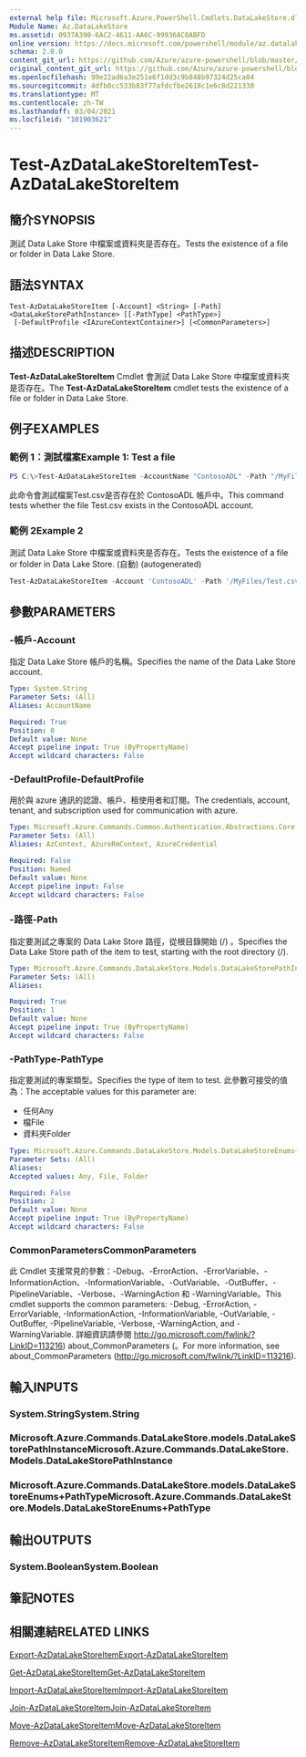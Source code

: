 ```yaml
---
external help file: Microsoft.Azure.PowerShell.Cmdlets.DataLakeStore.dll-Help.xml
Module Name: Az.DataLakeStore
ms.assetid: 0937A390-6AC2-4611-AA6C-99936AC0ABFD
online version: https://docs.microsoft.com/powershell/module/az.datalakestore/test-azdatalakestoreitem
schema: 2.0.0
content_git_url: https://github.com/Azure/azure-powershell/blob/master/src/DataLakeStore/DataLakeStore/help/Test-AzDataLakeStoreItem.md
original_content_git_url: https://github.com/Azure/azure-powershell/blob/master/src/DataLakeStore/DataLakeStore/help/Test-AzDataLakeStoreItem.md
ms.openlocfilehash: 99e22ad6a3e251e6f1dd3c9b848b97324d25ca04
ms.sourcegitcommit: 4dfb0cc533b83f77afdcfbe2618c1e6c8d221330
ms.translationtype: MT
ms.contentlocale: zh-TW
ms.lasthandoff: 03/04/2021
ms.locfileid: "101903621"
---
```

# <span data-ttu-id="ccea3-101">Test-AzDataLakeStoreItem</span><span class="sxs-lookup"><span data-stu-id="ccea3-101">Test-AzDataLakeStoreItem</span></span>

## <span data-ttu-id="ccea3-102">簡介</span><span class="sxs-lookup"><span data-stu-id="ccea3-102">SYNOPSIS</span></span>
<span data-ttu-id="ccea3-103">測試 Data Lake Store 中檔案或資料夾是否存在。</span><span class="sxs-lookup"><span data-stu-id="ccea3-103">Tests the existence of a file or folder in Data Lake Store.</span></span>

## <span data-ttu-id="ccea3-104">語法</span><span class="sxs-lookup"><span data-stu-id="ccea3-104">SYNTAX</span></span>

```
Test-AzDataLakeStoreItem [-Account] <String> [-Path] <DataLakeStorePathInstance> [[-PathType] <PathType>]
 [-DefaultProfile <IAzureContextContainer>] [<CommonParameters>]
```

## <span data-ttu-id="ccea3-105">描述</span><span class="sxs-lookup"><span data-stu-id="ccea3-105">DESCRIPTION</span></span>
<span data-ttu-id="ccea3-106">**Test-AzDataLakeStoreItem** Cmdlet 會測試 Data Lake Store 中檔案或資料夾是否存在。</span><span class="sxs-lookup"><span data-stu-id="ccea3-106">The **Test-AzDataLakeStoreItem** cmdlet tests the existence of a file or folder in Data Lake Store.</span></span>

## <span data-ttu-id="ccea3-107">例子</span><span class="sxs-lookup"><span data-stu-id="ccea3-107">EXAMPLES</span></span>

### <span data-ttu-id="ccea3-108">範例 1：測試檔案</span><span class="sxs-lookup"><span data-stu-id="ccea3-108">Example 1: Test a file</span></span>
```powershell
PS C:\>Test-AzDataLakeStoreItem -AccountName "ContosoADL" -Path "/MyFiles/Test.csv"
```

<span data-ttu-id="ccea3-109">此命令會測試檔案Test.csv是否存在於 ContosoADL 帳戶中。</span><span class="sxs-lookup"><span data-stu-id="ccea3-109">This command tests whether the file Test.csv exists in the ContosoADL account.</span></span>

### <span data-ttu-id="ccea3-110">範例 2</span><span class="sxs-lookup"><span data-stu-id="ccea3-110">Example 2</span></span>

<span data-ttu-id="ccea3-111">測試 Data Lake Store 中檔案或資料夾是否存在。</span><span class="sxs-lookup"><span data-stu-id="ccea3-111">Tests the existence of a file or folder in Data Lake Store.</span></span> <span data-ttu-id="ccea3-112"> (自動) </span><span class="sxs-lookup"><span data-stu-id="ccea3-112">(autogenerated)</span></span>

<!-- Aladdin Generated Example -->
```powershell
Test-AzDataLakeStoreItem -Account 'ContosoADL' -Path '/MyFiles/Test.csv' -PathType Any
```

## <span data-ttu-id="ccea3-113">參數</span><span class="sxs-lookup"><span data-stu-id="ccea3-113">PARAMETERS</span></span>

### <span data-ttu-id="ccea3-114">-帳戶</span><span class="sxs-lookup"><span data-stu-id="ccea3-114">-Account</span></span>
<span data-ttu-id="ccea3-115">指定 Data Lake Store 帳戶的名稱。</span><span class="sxs-lookup"><span data-stu-id="ccea3-115">Specifies the name of the Data Lake Store account.</span></span>

```yaml
Type: System.String
Parameter Sets: (All)
Aliases: AccountName

Required: True
Position: 0
Default value: None
Accept pipeline input: True (ByPropertyName)
Accept wildcard characters: False
```

### <span data-ttu-id="ccea3-116">-DefaultProfile</span><span class="sxs-lookup"><span data-stu-id="ccea3-116">-DefaultProfile</span></span>
<span data-ttu-id="ccea3-117">用於與 azure 通訊的認證、帳戶、租使用者和訂閱。</span><span class="sxs-lookup"><span data-stu-id="ccea3-117">The credentials, account, tenant, and subscription used for communication with azure.</span></span>

```yaml
Type: Microsoft.Azure.Commands.Common.Authentication.Abstractions.Core.IAzureContextContainer
Parameter Sets: (All)
Aliases: AzContext, AzureRmContext, AzureCredential

Required: False
Position: Named
Default value: None
Accept pipeline input: False
Accept wildcard characters: False
```

### <span data-ttu-id="ccea3-118">-路徑</span><span class="sxs-lookup"><span data-stu-id="ccea3-118">-Path</span></span>
<span data-ttu-id="ccea3-119">指定要測試之專案的 Data Lake Store 路徑，從根目錄開始 (/) 。</span><span class="sxs-lookup"><span data-stu-id="ccea3-119">Specifies the Data Lake Store path of the item to test, starting with the root directory (/).</span></span>

```yaml
Type: Microsoft.Azure.Commands.DataLakeStore.Models.DataLakeStorePathInstance
Parameter Sets: (All)
Aliases:

Required: True
Position: 1
Default value: None
Accept pipeline input: True (ByPropertyName)
Accept wildcard characters: False
```

### <span data-ttu-id="ccea3-120">-PathType</span><span class="sxs-lookup"><span data-stu-id="ccea3-120">-PathType</span></span>
<span data-ttu-id="ccea3-121">指定要測試的專案類型。</span><span class="sxs-lookup"><span data-stu-id="ccea3-121">Specifies the type of item to test.</span></span>
<span data-ttu-id="ccea3-122">此參數可接受的值為：</span><span class="sxs-lookup"><span data-stu-id="ccea3-122">The acceptable values for this parameter are:</span></span>
- <span data-ttu-id="ccea3-123">任何</span><span class="sxs-lookup"><span data-stu-id="ccea3-123">Any</span></span> 
- <span data-ttu-id="ccea3-124">檔</span><span class="sxs-lookup"><span data-stu-id="ccea3-124">File</span></span> 
- <span data-ttu-id="ccea3-125">資料夾</span><span class="sxs-lookup"><span data-stu-id="ccea3-125">Folder</span></span>

```yaml
Type: Microsoft.Azure.Commands.DataLakeStore.Models.DataLakeStoreEnums+PathType
Parameter Sets: (All)
Aliases:
Accepted values: Any, File, Folder

Required: False
Position: 2
Default value: None
Accept pipeline input: True (ByPropertyName)
Accept wildcard characters: False
```

### <span data-ttu-id="ccea3-126">CommonParameters</span><span class="sxs-lookup"><span data-stu-id="ccea3-126">CommonParameters</span></span>
<span data-ttu-id="ccea3-127">此 Cmdlet 支援常見的參數：-Debug、-ErrorAction、-ErrorVariable、-InformationAction、-InformationVariable、-OutVariable、-OutBuffer、-PipelineVariable、-Verbose、-WarningAction 和 -WarningVariable。</span><span class="sxs-lookup"><span data-stu-id="ccea3-127">This cmdlet supports the common parameters: -Debug, -ErrorAction, -ErrorVariable, -InformationAction, -InformationVariable, -OutVariable, -OutBuffer, -PipelineVariable, -Verbose, -WarningAction, and -WarningVariable.</span></span> <span data-ttu-id="ccea3-128">詳細資訊請參閱 http://go.microsoft.com/fwlink/?LinkID=113216) about_CommonParameters (。</span><span class="sxs-lookup"><span data-stu-id="ccea3-128">For more information, see about_CommonParameters (http://go.microsoft.com/fwlink/?LinkID=113216).</span></span>

## <span data-ttu-id="ccea3-129">輸入</span><span class="sxs-lookup"><span data-stu-id="ccea3-129">INPUTS</span></span>

### <span data-ttu-id="ccea3-130">System.String</span><span class="sxs-lookup"><span data-stu-id="ccea3-130">System.String</span></span>

### <span data-ttu-id="ccea3-131">Microsoft.Azure.Commands.DataLakeStore.models.DataLakeStorePathInstance</span><span class="sxs-lookup"><span data-stu-id="ccea3-131">Microsoft.Azure.Commands.DataLakeStore.Models.DataLakeStorePathInstance</span></span>

### <span data-ttu-id="ccea3-132">Microsoft.Azure.Commands.DataLakeStore.models.DataLakeStoreEnums+PathType</span><span class="sxs-lookup"><span data-stu-id="ccea3-132">Microsoft.Azure.Commands.DataLakeStore.Models.DataLakeStoreEnums+PathType</span></span>

## <span data-ttu-id="ccea3-133">輸出</span><span class="sxs-lookup"><span data-stu-id="ccea3-133">OUTPUTS</span></span>

### <span data-ttu-id="ccea3-134">System.Boolean</span><span class="sxs-lookup"><span data-stu-id="ccea3-134">System.Boolean</span></span>

## <span data-ttu-id="ccea3-135">筆記</span><span class="sxs-lookup"><span data-stu-id="ccea3-135">NOTES</span></span>

## <span data-ttu-id="ccea3-136">相關連結</span><span class="sxs-lookup"><span data-stu-id="ccea3-136">RELATED LINKS</span></span>

[<span data-ttu-id="ccea3-137">Export-AzDataLakeStoreItem</span><span class="sxs-lookup"><span data-stu-id="ccea3-137">Export-AzDataLakeStoreItem</span></span>](./Export-AzDataLakeStoreItem.md)

[<span data-ttu-id="ccea3-138">Get-AzDataLakeStoreItem</span><span class="sxs-lookup"><span data-stu-id="ccea3-138">Get-AzDataLakeStoreItem</span></span>](./Get-AzDataLakeStoreItem.md)

[<span data-ttu-id="ccea3-139">Import-AzDataLakeStoreItem</span><span class="sxs-lookup"><span data-stu-id="ccea3-139">Import-AzDataLakeStoreItem</span></span>](./Import-AzDataLakeStoreItem.md)

[<span data-ttu-id="ccea3-140">Join-AzDataLakeStoreItem</span><span class="sxs-lookup"><span data-stu-id="ccea3-140">Join-AzDataLakeStoreItem</span></span>](./Join-AzDataLakeStoreItem.md)

[<span data-ttu-id="ccea3-141">Move-AzDataLakeStoreItem</span><span class="sxs-lookup"><span data-stu-id="ccea3-141">Move-AzDataLakeStoreItem</span></span>](./Move-AzDataLakeStoreItem.md)

[<span data-ttu-id="ccea3-142">Remove-AzDataLakeStoreItem</span><span class="sxs-lookup"><span data-stu-id="ccea3-142">Remove-AzDataLakeStoreItem</span></span>](./Remove-AzDataLakeStoreItem.md)


